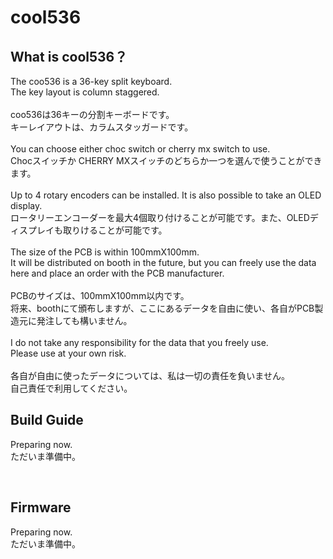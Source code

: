 # cool536
## What is cool536？

The coo536 is a 36-key split keyboard.
<br>
The key layout is column staggered.
<br><br>
coo536は36キーの分割キーボードです。
<br>
キーレイアウトは、カラムスタッガードです。
<br><br>
You can choose either choc switch or cherry mx switch to use.
<br>
Chocスイッチか CHERRY MXスイッチのどちらか一つを選んで使うことができます。
<br>
<br>
Up to 4 rotary encoders can be installed. It is also possible to take an OLED display.
<br>
ロータリーエンコーダーを最大4個取り付けることが可能です。また、OLEDディスプレイも取りけることが可能です。
<br>
<br>
The size of the PCB is within 100mmX100mm.
<br>
It will be distributed on booth in the future, but you can freely use the data here and place an order with the PCB manufacturer.
<br><br>
PCBのサイズは、100mmX100mm以内です。
<br>
将来、boothにて頒布しますが、ここにあるデータを自由に使い、各自がPCB製造元に発注しても構いません。
<br><br>
I do not take any responsibility for the data that you freely use.
<br>
Please use at your own risk.
<br><br>
各自が自由に使ったデータについては、私は一切の責任を負いません。
<br>
自己責任で利用してください。
<br>


## Build Guide
Preparing now.
<br>
ただいま準備中。


<br>

## Firmware
Preparing now.
<br>
ただいま準備中。

